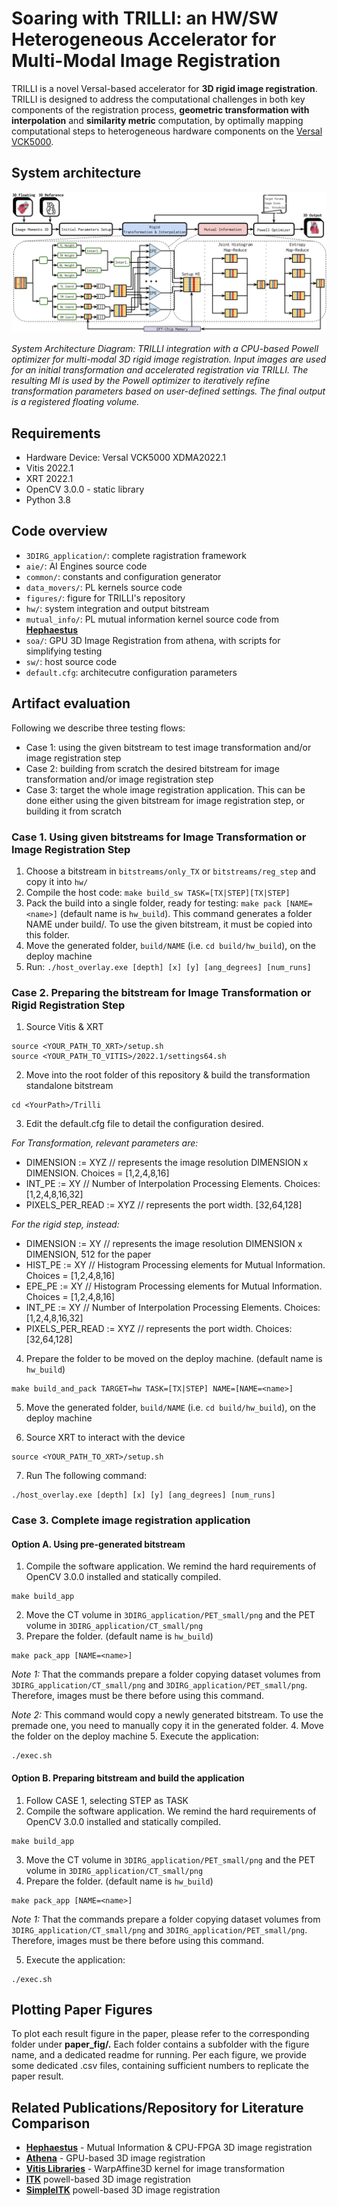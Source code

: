 # Soaring with TRILLI: an HW/SW Heterogeneous Accelerator for Multi-Modal Image Registration

TRILLI is a novel Versal-based accelerator for **3D rigid image registration**.
TRILLI is designed to address the computational challenges in both key components of the registration process, **geometric transformation with interpolation** and **similarity metric** computation, by optimally mapping computational steps to heterogeneous hardware components on the [Versal VCK5000](https://japan.xilinx.com/content/dam/xilinx/publications/product-briefs/amd-xilinx-vck5000-product-brief.pdf).

## System architecture
![System Architecture](./figures/architecture_diagram.png)

*System Architecture Diagram: TRILLI integration with a CPU-based Powell optimizer for multi-modal 3D rigid image registration. Input images are used for an initial transformation and accelerated registration via TRILLI. The resulting MI is used by the Powell optimizer
to iteratively refine transformation parameters based on user-defined settings. The final output is a registered floating volume.*

## Requirements
- Hardware Device: Versal VCK5000 XDMA2022.1
- Vitis 2022.1 
- XRT 2022.1
- OpenCV 3.0.0 - static library
- Python 3.8

## Code overview
- `3DIRG_application/`: complete ragistration framework
- `aie/`: AI Engines source code
- `common/`: constants and configuration generator
- `data_movers/`: PL kernels source code
- `figures/`: figure for TRILLI's repository
- `hw/`: system integration and output bitstream
- `mutual_info/`: PL mutual information kernel source code from **[Hephaestus](https://dl.acm.org/doi/10.1145/3607928)**
- `soa/`: GPU 3D Image Registration from athena, with scripts for simplifying testing
- `sw/`: host source code
- `default.cfg`: architecutre configuration parameters

## Artifact evaluation
Following we describe three testing flows: 

- Case 1: using the given bitstream to test image transformation and/or image registration step
- Case 2: building from scratch the desired bitstream for image transformation and/or image registration step
- Case 3: target the whole image registration application. This can be done either using the given bitstream for image registration step, or building it from scratch

### Case 1. Using given bitstreams for Image Transformation or Image Registration Step
1. Choose a bitstream in `bitstreams/only_TX` or `bitstreams/reg_step` and copy it into `hw/`
2. Compile the host code: `make build_sw TASK=[TX|STEP][TX|STEP]`
3. Pack the build into a single folder, ready for testing: `make pack [NAME=<name>]` (default name is `hw_build`). This command generates a folder NAME under build/. To use the given bitstream, it must be copied into this folder.
4. Move the generated folder, `build/NAME` (i.e. `cd build/hw_build`), on the deploy machine
5. Run: `./host_overlay.exe [depth] [x] [y] [ang_degrees] [num_runs]`

### Case 2. Preparing the bitstream for Image Transformation or Rigid Registration Step

1. Source Vitis & XRT
```
source <YOUR_PATH_TO_XRT>/setup.sh
source <YOUR_PATH_TO_VITIS>/2022.1/settings64.sh
```
2. Move into the root folder of this repository & build the transformation standalone bitstream
```
cd <YourPath>/Trilli
```
3. Edit the default.cfg file to detail the configuration desired. 

*For Transformation, relevant parameters are:*
 - DIMENSION := XYZ // represents the image resolution DIMENSION x DIMENSION. Choices = [1,2,4,8,16]
 - INT_PE := XY // Number of Interpolation Processing Elements. Choices: [1,2,4,8,16,32]
 - PIXELS_PER_READ := XYZ // represents the port width. [32,64,128]

*For the rigid step, instead:*
 - DIMENSION := XY // represents the image resolution DIMENSION x DIMENSION, 512 for the paper
 - HIST_PE := XY // Histogram Processing elements for Mutual Information. Choices = [1,2,4,8,16]
 - EPE_PE := XY // Histogram Processing elements for Mutual Information. Choices = [1,2,4,8,16]
 - INT_PE := XY // Number of Interpolation Processing Elements. Choices: [1,2,4,8,16,32]
 - PIXELS_PER_READ := XYZ // represents the port width. Choices: [32,64,128]

4. Prepare the folder to be moved on the deploy machine. (default name is `hw_build`)
```
make build_and_pack TARGET=hw TASK=[TX|STEP] NAME=[NAME=<name>]
```
5. Move the generated folder, `build/NAME` (i.e. `cd build/hw_build`), on the deploy machine

6. Source XRT to interact with the device
```
source <YOUR_PATH_TO_XRT>/setup.sh
```
7. Run The following command:
```
./host_overlay.exe [depth] [x] [y] [ang_degrees] [num_runs]
```

### Case 3. Complete image registration application 
#### Option A. Using pre-generated bitstream

1. Compile the software application. We remind the hard requirements of OpenCV 3.0.0 installed and statically compiled.
```
make build_app
```
2. Move the CT volume in `3DIRG_application/PET_small/png` and the PET volume in `3DIRG_application/CT_small/png`
3. Prepare the folder. (default name is `hw_build`)
```
make pack_app [NAME=<name>]
```
*Note 1:* That the commands prepare a folder copying dataset volumes from `3DIRG_application/CT_small/png` and `3DIRG_application/PET_small/png`. Therefore, images must be there before using this command. 

*Note 2:* This command would copy a newly generated bitstream. To use the premade one, you need to manually copy it in the generated folder.
4. Move the folder on the deploy machine
5. Execute the application: 
```
./exec.sh 
```

#### Option B. Preparing bitstream and build the application

1. Follow CASE 1, selecting STEP as TASK
2. Compile the software application. We remind the hard requirements of OpenCV 3.0.0 installed and statically compiled.
```
make build_app
```
3. Move the CT volume in `3DIRG_application/PET_small/png` and the PET volume in `3DIRG_application/CT_small/png`
4. Prepare the folder. (default name is `hw_build`)
```
make pack_app [NAME=<name>]
```
*Note 1:* That the commands prepare a folder copying dataset volumes from `3DIRG_application/CT_small/png` and `3DIRG_application/PET_small/png`. Therefore, images must be there before using this command. 

5. Execute the application: 
```
./exec.sh 
```

## Plotting Paper Figures
To plot each result figure in the paper, please refer to the corresponding folder under **paper_fig/.**
Each folder contains a subfolder with the figure name, and a dedicated readme for running. Per each figure, we provide some dedicated .csv files, containing sufficient numbers to replicate the paper result.


## Related Publications/Repository for Literature Comparison

- **[Hephaestus](https://dl.acm.org/doi/10.1145/3607928)** - Mutual Information & CPU-FPGA 3D image registration 
- **[Athena](https://doi.org/10.1109/BioCAS58349.2023.10388589)** - GPU-based 3D image registration
- **[Vitis Libraries](https://github.com/Xilinx/Vitis_Libraries/tree/2022.1)** - WarpAffine3D kernel for image transformation
- **[ITK](https://github.com/InsightSoftwareConsortium/ITK/)** powell-based 3D image registration
- **[SimpleITK](https://github.com/SimpleITK/SimpleITK)** powell-based 3D image registration
